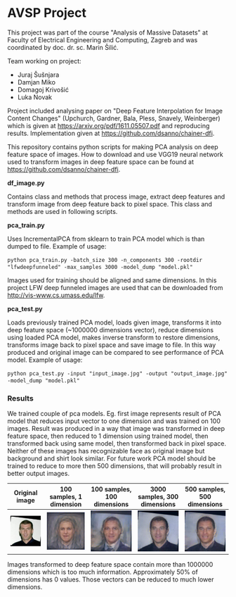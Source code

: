 # AVSP Project

This project was part of the course "Analysis of Massive Datasets" at Faculty of Electrical Engineering and Computing, Zagreb and was coordinated by doc. dr. sc. Marin Šilić.

Team working on project:
- Juraj Šušnjara
- Damjan Miko
- Domagoj Krivošić
- Luka Novak

Project included analysing paper on "Deep Feature Interpolation for Image Content Changes" (Upchurch, Gardner, Bala, Pless, Snavely, Weinberger) which is given at https://arxiv.org/pdf/1611.05507.pdf and reproducing results. Implementation given at https://github.com/dsanno/chainer-dfi.

This repository contains python scripts for making PCA analysis on deep feature space of images. How to download and use VGG19 neural network used to transform images in deep feature space can be found at https://github.com/dsanno/chainer-dfi.

**df_image.py**

Contains class and methods that process image, extract deep features and transform image from deep feature back to pixel space. This class and methods are used in following scripts.

**pca_train.py**

Uses IncrementalPCA from sklearn to train PCA model which is than dumped to file. Example of usage:
```
python pca_train.py -batch_size 300 -n_components 300 -rootdir "lfwdeepfunneled" -max_samples 3000 -model_dump "model.pkl"
```

Images used for training should be aligned and same dimensions. In this project LFW deep funneled images are used that can be downloaded from http://vis-www.cs.umass.edu/lfw.

**pca_test.py**

Loads previously trained PCA model, loads given image, transforms it into deep feature space (~1000000 dimensions vector), reduce dimensions using loaded PCA model, makes inverse transform to restore dimensions, transforms image back to pixel space and save image to file. In this way produced and original image can be compared to see performance of PCA model. Example of usage:
```
python pca_test.py -input "input_image.jpg" -output "output_image.jpg" -model_dump "model.pkl"
```

### Results
We trained couple of pca models. Eg. first image represents result of PCA model that reduces input vector to one dimension and was trained on 100 images. Result was produced in a way that image was transformed in deep feature space, then reduced to 1 dimension using trained model, then transformed back using same model, then transformed back in pixel space. Neither of these images has recognizable face as original image but background and shirt look similar. For future work PCA model should be trained to reduce to more then 500 dimensions, that will probably result in better output images.

|Original image|100 samples, 1 dimension|100 samples, 100 dimensions|3000 samples, 300 dimensions|500 samples, 500 dimensions|
|:---:|:---:|:---:|:---:|:---:|
|![Original image](/results/test_img.jpg)|![Trained on 100 samples, reduced to 1 dimension](/results/result_100samples_1dim.jpg)|![Trained on 100 samples, reduced to 100 dimensions](/results/result_100samples_100dim.jpg)|![Trained on 3000 samples, reduced to 300 dimensions](/results/result_3000samples_300dim_batch.jpg)|![Trained on 500 samples, reduced to 500 dimensions](/results/result_500samples_500dim.jpg)|

Images transformed to deep feature space contain more than 1000000 dimensions which is too much information. Approximately 50% of dimensions has 0 values. Those vectors can be reduced to much lower dimensions.

